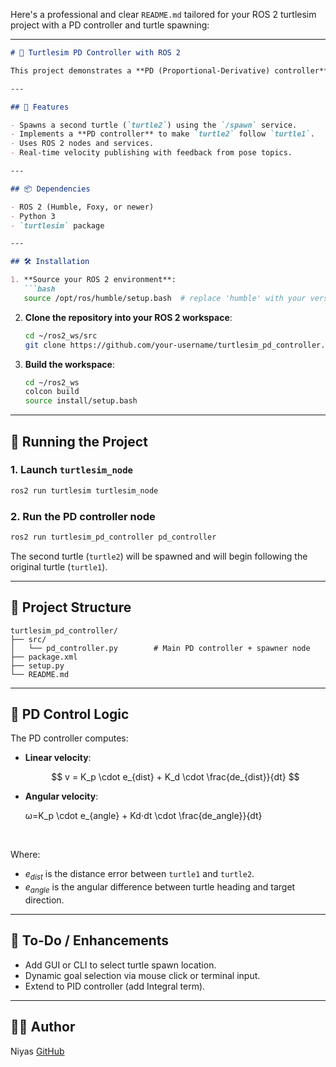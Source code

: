 Here's a professional and clear `README.md` tailored for your ROS 2 turtlesim project with a PD controller and turtle spawning:

---

````markdown
# 🐢 Turtlesim PD Controller with ROS 2

This project demonstrates a **PD (Proportional-Derivative) controller** in a ROS 2 environment using `turtlesim`. A second turtle is spawned at a specified location and follows the first turtle in real-time using a smooth PD-controlled velocity system.

---

## 🧠 Features

- Spawns a second turtle (`turtle2`) using the `/spawn` service.
- Implements a **PD controller** to make `turtle2` follow `turtle1`.
- Uses ROS 2 nodes and services.
- Real-time velocity publishing with feedback from pose topics.

---

## 📦 Dependencies

- ROS 2 (Humble, Foxy, or newer)
- Python 3
- `turtlesim` package

---

## 🛠 Installation

1. **Source your ROS 2 environment**:
   ```bash
   source /opt/ros/humble/setup.bash  # replace 'humble' with your version
````

2. **Clone the repository into your ROS 2 workspace**:

   ```bash
   cd ~/ros2_ws/src
   git clone https://github.com/your-username/turtlesim_pd_controller.git
   ```

3. **Build the workspace**:

   ```bash
   cd ~/ros2_ws
   colcon build
   source install/setup.bash
   ```

---

## 🚀 Running the Project

### 1. Launch `turtlesim_node`

```bash
ros2 run turtlesim turtlesim_node
```

### 2. Run the PD controller node

```bash
ros2 run turtlesim_pd_controller pd_controller
```

The second turtle (`turtle2`) will be spawned and will begin following the original turtle (`turtle1`).

---

## 📁 Project Structure

```
turtlesim_pd_controller/
├── src/
│   └── pd_controller.py        # Main PD controller + spawner node
├── package.xml
├── setup.py
└── README.md
```

---

## 🧮 PD Control Logic

The PD controller computes:

* **Linear velocity**:

  $$
  v = K_p \cdot e_{dist} + K_d \cdot \frac{de_{dist}}{dt}
  $$
* **Angular velocity**:

  ω=K_p \cdot e_{angle} + Kd⋅dt \cdot \frac{de_angle}}{dt}
​
 
​


Where:

* $e_{dist}$ is the distance error between `turtle1` and `turtle2`.
* $e_{angle}$ is the angular difference between turtle heading and target direction.

---

## 🛑 To-Do / Enhancements

* Add GUI or CLI to select turtle spawn location.
* Dynamic goal selection via mouse click or terminal input.
* Extend to PID controller (add Integral term).

---

## 🧑‍💻 Author

Niyas 
[GitHub](https://github.com/niyassaleem)

